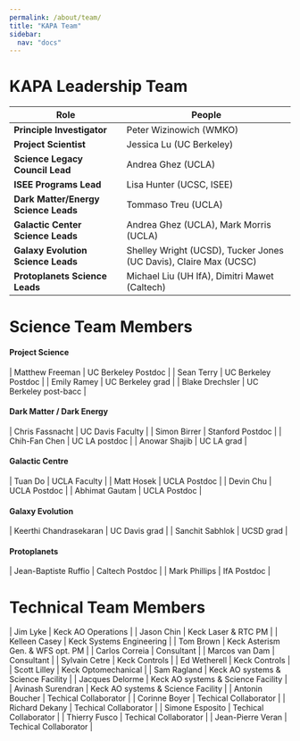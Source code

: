 ```yaml
---
permalink: /about/team/
title: "KAPA Team"
sidebar:
  nav: "docs"
---
```


# KAPA Leadership Team

| Role | People |
|----------- | ------------------ |
| **Principle Investigator** | Peter Wizinowich (WMKO) | 
| **Project Scientist** | Jessica Lu (UC Berkeley) |
| **Science Legacy Council Lead** | Andrea Ghez (UCLA) |
| **ISEE Programs Lead** | Lisa Hunter (UCSC, ISEE)  |
| **Dark Matter/Energy Science Leads** | Tommaso Treu (UCLA)  |
| **Galactic Center Science Leads** | Andrea Ghez (UCLA), Mark Morris (UCLA) |
| **Galaxy Evolution Science Leads** | Shelley Wright (UCSD), Tucker Jones (UC Davis), Claire Max (UCSC) |
| **Protoplanets Science Leads** | Michael Liu (UH IfA), Dimitri Mawet (Caltech) |

# Science Team Members

#### Project Science

| Matthew Freeman | UC Berkeley Postdoc |
| Sean Terry | UC Berkeley Postdoc |
| Emily Ramey | UC Berkeley grad |
| Blake Drechsler | UC Berkeley post-bacc |

#### Dark Matter / Dark Energy

| Chris Fassnacht | UC Davis Faculty |
| Simon Birrer | Stanford Postdoc |
| Chih-Fan Chen | UC LA postdoc |
| Anowar Shajib | UC LA grad |

#### Galactic Centre

| Tuan Do | UCLA Faculty |
| Matt Hosek | UCLA Postdoc |
| Devin Chu | UCLA Postdoc |
| Abhimat Gautam | UCLA Postdoc |

#### Galaxy Evolution

| Keerthi Chandrasekaran | UC Davis grad |
| Sanchit Sabhlok | UCSD grad |

#### Protoplanets

| Jean-Baptiste Ruffio | Caltech Postdoc |
| Mark Phillips | IfA Postdoc |



# Technical Team Members

| Jim Lyke | Keck AO Operations |
| Jason Chin | Keck Laser & RTC PM |
| Kelleen Casey | Keck Systems Engineering |
| Tom Brown | Keck Asterism Gen. & WFS opt. PM |
| Carlos Correia | Consultant |
| Marcos van Dam | Consultant |
| Sylvain Cetre | Keck Controls |
| Ed Wetherell | Keck Controls |
| Scott Lilley | Keck Optomechanical |
| Sam Ragland | Keck AO systems & Science Facility |
| Jacques Delorme | Keck AO systems & Science Facility |
| Avinash Surendran | Keck AO systems & Science Facility |
| Antonin Boucher | Techical Collaborator |
| Corinne Boyer | Techical Collaborator |
| Richard Dekany | Techical Collaborator |
| Simone Esposito | Techical Collaborator |
| Thierry Fusco | Techical Collaborator |
| Jean-Pierre Veran | Techical Collaborator |
